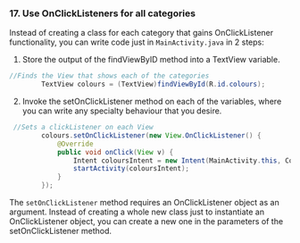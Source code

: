 ### 17. Use OnClickListeners for all categories

Instead of creating a class for each category that gains OnClickListener functionality, you can write code just in `MainActivity.java` in 2 steps:

1. Store the output of the findViewByID method into a TextView variable.
```java
//Finds the View that shows each of the categories
        TextView colours = (TextView)findViewById(R.id.colours);
```

2. Invoke the setOnClickListener method on each of the variables, where you can write any specialty behaviour that you desire.
```java
 //Sets a clickListener on each View
        colours.setOnClickListener(new View.OnClickListener() {
            @Override
            public void onClick(View v) {
                Intent coloursIntent = new Intent(MainActivity.this, ColoursActivity.class);
                startActivity(coloursIntent);
            }
        });
```

The `setOnClickListener` method requires an OnClickListener object as an argument.
Instead of creating a whole new class just to instantiate an OnClickListener object, you can create a new one in the parameters of the setOnClickListener method.
